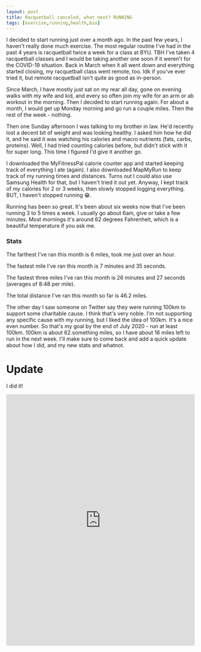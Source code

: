 ```yaml
---
layout: post
title: Racquetball canceled, what next? RUNNING
tags: [exercise,running,health,bio]
---
```


I decided to start running just over a month ago.
In the past few years, I haven't really done much exercise. 
The most regular routine I've had in the past 4 years is racquetball twice a week for a class at BYU.
TBH I've taken 4 racquetball classes and I would be taking another one soon if it weren't for the COVID-19 situation. 
Back in March when it all went down and everything started closing, my racquetball class went remote, too.
Idk if you've ever tried it, but remote racquetball isn't quite as good as in-person.

Since March, I have mostly just sat on my rear all day, gone on evening walks with my wife and kid,
and every so often join my wife for an arm or ab workout in the morning.
Then I decided to start running again. 
For about a month, I would get up Monday morning and go run a couple miles.
Then the rest of the week - nothing. 

Then one Sunday afternoon I was talking to my brother in law.
He'd recently lost a decent bit of weight and was looking healthy.
I asked him how he did it, and he said it was watching his calories and macro nutrients (fats, carbs, proteins).
Well, I had tried counting calories before, but didn't stick with it for super long.
This time I figured I'd give it another go.

I downloaded the MyFitnessPal calorie counter app and started keeping track of everything I ate (again).
I also downloaded MapMyRun to keep track of my running times and distances. 
Turns out I could also use Samsung Health for that, but I haven't tried it out yet.
Anyway, I kept track of my calories for 2 or 3 weeks, then slowly stopped logging everything. 
BUT, I haven't stopped running :grin:.

Running has been so great.
It's been about six weeks now that I've been running 3 to 5 times a week.
I usually go about 6am, give or take a few minutes. 
Most mornings it's around 62 degrees Fahrenheit, which is a beautiful temperature if you ask me.

### Stats
The farthest I've ran this month is 6 miles, took me just over an hour.

The fastest mile I've ran this month is 7 minutes and 35 seconds.

The fastest three miles I've ran this month is 26 minutes and 27 seconds (averages of 8:48 per mile).

The total distance I've ran this month so far is 46.2 miles.

The other day I saw someone on Twitter say they were running 100km to support some charitable cause.
I think that's very noble. I'm not supporting any specific cause with my running, but I liked the idea of 100km.
It's a nice even number.
So that's my goal by the end of July 2020 - run at least 100km.
100km is about 62.something miles, so I have about 16 miles left to run in the next week.
I'll make sure to come back and add a quick update about how I did, and my new stats and whatnot.

# Update

I did it!

<iframe src="https://www.linkedin.com/embed/feed/update/urn:li:share:6694484332259766272" height="673" width="504" frameborder="0" allowfullscreen="" title="Embedded post"></iframe>
